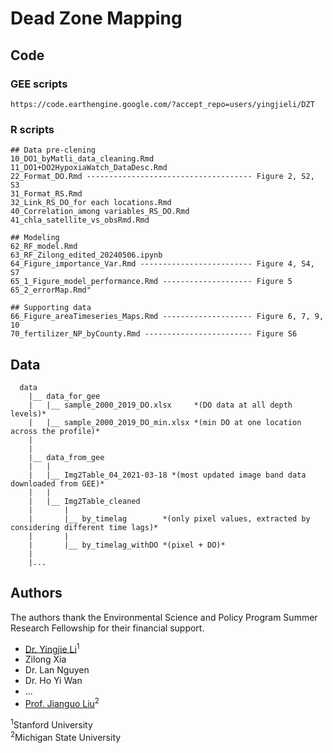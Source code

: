 # Dead Zone Mapping


## Code

### GEE scripts
```
https://code.earthengine.google.com/?accept_repo=users/yingjieli/DZT
```

### R scripts
```
## Data pre-clening 
10_DO1_byMatli_data_cleaning.Rmd                      
11_DO1+DO2HypoxiaWatch_DataDesc.Rmd
22_Format_DO.Rmd ------------------------------------- Figure 2, S2, S3
31_Format_RS.Rmd
32_Link_RS_DO_for each locations.Rmd                  
40_Correlation_among variables_RS_DO.Rmd
41_chla_satellite_vs_obsRmd.Rmd

## Modeling                       
62_RF_model.Rmd
63_RF_Zilong_edited_20240506.ipynb
64_Figure_importance_Var.Rmd ------------------------- Figure 4, S4, S7
65_1_Figure_model_performance.Rmd -------------------- Figure 5
65_2_errorMap.Rmd"

## Supporting data                                     
66_Figure_areaTimeseries_Maps.Rmd -------------------- Figure 6, 7, 9, 10
70_fertilizer_NP_byCounty.Rmd ------------------------ Figure S6
```  
  
## Data
```
  data
    |__ data_for_gee
    |   |__ sample_2000_2019_DO.xlsx     *(DO data at all depth levels)*
    |   |__ sample_2000_2019_DO_min.xlsx *(min DO at one location across the profile)*
    |
    |
    |__ data_from_gee
    |   |
    |   |__ Img2Table_04_2021-03-18 *(most updated image band data downloaded from GEE)*
    |   |
    |   |__ Img2Table_cleaned       
    |       |
    |       |__ by_timelag        *(only pixel values, extracted by considering different time lags)*
    |       |
    |       |__ by_timelag_withDO *(pixel + DO)*
    |
    |...
```

## Authors
The authors thank the Environmental Science and Policy Program Summer Research Fellowship for their financial support.
- [Dr. Yingjie Li](https://github.com/Yingjie4Science)<sup>1</sup>
- Zilong Xia
- Dr. Lan Nguyen
- Dr. Ho Yi Wan
- ...
- [Prof. Jianguo Liu](https://www.canr.msu.edu/people/jianguo_jack_liu)<sup>2</sup>

<sup>1</sup>Stanford University  
<sup>2</sup>Michigan State University
